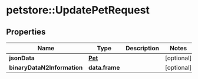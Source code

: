 # petstore::UpdatePetRequest


## Properties
Name | Type | Description | Notes
------------ | ------------- | ------------- | -------------
**jsonData** | [**Pet**](Pet.md) |  | [optional] 
**binaryDataN2Information** | **data.frame** |  | [optional] 


